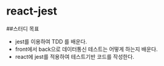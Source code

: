 # react-jest

##스터디 목표
- jest를 이용하여 TDD 를 배운다.
- front에서 back으로 데이터통신 테스트는 어떻게 하는지 배운다.
- react에 jest를 적용하여 테스트기반 코드를 작성한다.
